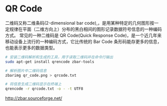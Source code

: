 # QR Code

二维码又称二维条码(2-dimensional bar code),，是用某种特定的几何图形按一定规律在平面（二维方向上）分布的黑白相间的图形记录数据符号信息的一种编码方式。
常见的一种二维码是 QR Code(Quick Response Code)，是一个近几年来移动设备上流行的一种编码方式，它比传统的 Bar Code 条形码能存更多的信息，也能表示更多的数据类型。

```bash
# 安装二维码解析和生成的工具，用于读取二维码并在命令行输出
sudo apt-get install qrencode zbar-tools

# 解析图片中二维码信息
zbarimg qr_code.png > qrcode.txt

# 将信息生成二维码显示在终端上
qrencode -r qrcode.txt -o - -t UTF8
```

http://zbar.sourceforge.net/